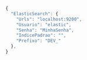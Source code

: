 ```js title='Modelo de Secret'
{
  "ElasticSearch": {
    "Urls": "localhost:9200",
    "Usuario": "elastic",
    "Senha": "MinhaSenha",
    "IndicePadrao": "",
    "Prefixo": "DEV_"
  },
}
```